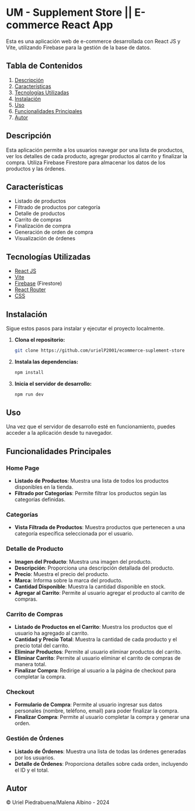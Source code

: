 # UM - Supplement Store || E-commerce React App

Esta es una aplicación web de e-commerce desarrollada con React JS y Vite, utilizando Firebase para la gestión de la base de datos.

## Tabla de Contenidos

1. [Descripción](#descripción)
2. [Características](#características)
3. [Tecnologías Utilizadas](#tecnologías-utilizadas)
4. [Instalación](#instalación)
5. [Uso](#uso)
6. [Funcionalidades Principales](#funcionalidades-principales)
7. [Autor](#autor)

## Descripción

Esta aplicación permite a los usuarios navegar por una lista de productos, ver los detalles de cada producto, agregar productos al carrito y finalizar la compra. Utiliza Firebase Firestore para almacenar los datos de los productos y las órdenes.

## Características

- Listado de productos
- Filtrado de productos por categoría
- Detalle de productos
- Carrito de compras
- Finalización de compra
- Generación de orden de compra
- Visualización de órdenes

## Tecnologías Utilizadas

- [React JS](https://reactjs.org/)
- [Vite](https://vitejs.dev/)
- [Firebase](https://firebase.google.com/) (Firestore)
- [React Router](https://reactrouter.com/)
- [CSS](https://developer.mozilla.org/es/docs/Web/CSS)
## Instalación

Sigue estos pasos para instalar y ejecutar el proyecto localmente.

1. **Clona el repositorio:**

   ```bash
   git clone https://github.com/urielP2001/ecommerce-suplement-store

2. **Instala las dependencias:**

   ```bash
   npm install

3. **Inicia el servidor de desarrollo:**

   ```bash
   npm run dev

## Uso

Una vez que el servidor de desarrollo esté en funcionamiento, puedes acceder a la aplicación desde tu navegador. 

## Funcionalidades Principales

### Home Page

- **Listado de Productos**: Muestra una lista de todos los productos disponibles en la tienda.
- **Filtrado por Categorías**: Permite filtrar los productos según las categorías definidas.

### Categorías

- **Vista Filtrada de Productos**: Muestra productos que pertenecen a una categoría específica seleccionada por el usuario.

### Detalle de Producto

- **Imagen del Producto**: Muestra una imagen del producto.
- **Descripción**: Proporciona una descripción detallada del producto.
- **Precio**: Muestra el precio del producto.
- **Marca**: Informa sobre la marca del producto.
- **Cantidad Disponible**: Muestra la cantidad disponible en stock.
- **Agregar al Carrito**: Permite al usuario agregar el producto al carrito de compras.

### Carrito de Compras

- **Listado de Productos en el Carrito**: Muestra los productos que el usuario ha agregado al carrito.
- **Cantidad y Precio Total**: Muestra la cantidad de cada producto y el precio total del carrito.
- **Eliminar Productos**: Permite al usuario eliminar productos del carrito.
- **Eliminar Carrito**: Permite al usuario eliminar el carrito de compras de manera total.
- **Finalizar Compra**: Redirige al usuario a la página de checkout para completar la compra.

### Checkout

- **Formulario de Compra**: Permite al usuario ingresar sus datos personales (nombre, teléfono, email) para poder finalizar la compra.
- **Finalizar Compra**: Permite al usuario completar la compra y generar una orden.

### Gestión de Órdenes

- **Listado de Órdenes**: Muestra una lista de todas las órdenes generadas por los usuarios.
- **Detalle de Órdenes**: Proporciona detalles sobre cada orden, incluyendo el ID y el total.

## Autor
© Uriel Piedrabuena/Malena Albino - 2024


